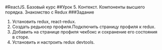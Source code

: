 #ReactJS. Базовый курс
##Урок 5. Контекст. Компоненты высшего порядка. Знакомство с Redux
###Задание
1. Установить redux, react-redux.
2. Создать редьюсер профиля.Подключить страницу профиля к redux.
3. Добавить на странице профиля чекбокс и сохранение его состояния в сторе.
4. Установить и настроить redux devtools.
